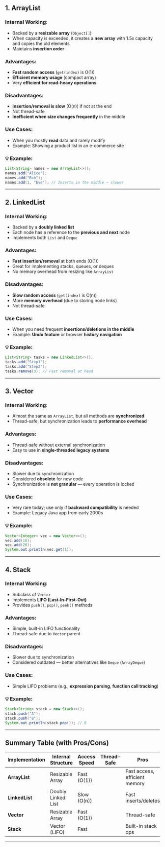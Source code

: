 ##  1. **ArrayList**

###  Internal Working:

* Backed by a **resizable array** (`Object[]`)
* When capacity is exceeded, it creates a **new array** with 1.5x capacity and copies the old elements
* Maintains **insertion order**

###  Advantages:

* **Fast random access** (`get(index)` is O(1))
* **Efficient memory usage** (compact array)
* Very **efficient for read-heavy operations**

###  Disadvantages:

* **Insertion/removal is slow** (O(n)) if not at the end
* Not thread-safe
* **Inefficient when size changes frequently** in the middle

###  Use Cases:

* When you mostly **read** data and rarely modify
* Example: Showing a product list in an e-commerce site

### 💡 Example:

```java
List<String> names = new ArrayList<>();
names.add("Alice");
names.add("Bob");
names.add(1, "Eve"); // Inserts in the middle — slower
```

---

##  2. **LinkedList**

###  Internal Working:

* Backed by a **doubly linked list**
* Each node has a reference to the **previous and next** node
* Implements both `List` and `Deque`

###  Advantages:

* **Fast insertion/removal** at both ends (O(1))
* Great for implementing stacks, queues, or deques
* No memory overhead from resizing like `ArrayList`

###  Disadvantages:

* **Slow random access** (`get(index)` is O(n))
* More **memory overhead** (due to storing node links)
* Not thread-safe

###  Use Cases:

* When you need frequent **insertions/deletions in the middle**
* Example: **Undo feature** or browser **history navigation**

### 💡 Example:

```java
List<String> tasks = new LinkedList<>();
tasks.add("Step1");
tasks.add("Step2");
tasks.remove(0); // Fast removal at head
```

---

##  3. **Vector**

###  Internal Working:

* Almost the same as `ArrayList`, but all methods are **synchronized**
* Thread-safe, but synchronization leads to **performance overhead**

###  Advantages:

* Thread-safe without external synchronization
* Easy to use in **single-threaded legacy systems**

###  Disadvantages:

* Slower due to synchronization
* Considered **obsolete** for new code
* Synchronization is **not granular** — every operation is locked

###  Use Cases:

* Very rare today; use only if **backward compatibility** is needed
* Example: Legacy Java app from early 2000s

### 💡 Example:

```java
Vector<Integer> vec = new Vector<>();
vec.add(10);
vec.add(20);
System.out.println(vec.get(1));
```

---

##  4. **Stack**

###  Internal Working:

* Subclass of `Vector`
* Implements **LIFO (Last-In-First-Out)**
* Provides `push()`, `pop()`, `peek()` methods

###  Advantages:

* Simple, built-in LIFO functionality
* Thread-safe due to `Vector` parent

###  Disadvantages:

* Slower due to synchronization
* Considered outdated — better alternatives like `Deque` (`ArrayDeque`)

###  Use Cases:

* Simple LIFO problems (e.g., **expression parsing**, **function call tracking**)

### 💡 Example:

```java
Stack<String> stack = new Stack<>();
stack.push("A");
stack.push("B");
System.out.println(stack.pop()); // B
```

---

##  Summary Table (with Pros/Cons)

| Implementation | Internal Structure | Access Speed | Thread-Safe | Pros                          | Cons               | Use Case        |
| -------------- | ------------------ | ------------ | ----------- | ----------------------------- | ------------------ | --------------- |
| **ArrayList**  | Resizable Array    | Fast (O(1))  |            | Fast access, efficient memory | Slow insert/delete | Read-heavy data |
| **LinkedList** | Doubly Linked List | Slow (O(n))  |            | Fast inserts/deletes          | High memory use    | Queues, edits   |
| **Vector**     | Resizable Array    | Fast (O(1))  |            | Thread-safe                   | Legacy, slow       | Legacy apps     |
| **Stack**      | Vector (LIFO)      | Fast         |            | Built-in stack ops            | Obsolete           | Simple stacks   |

---